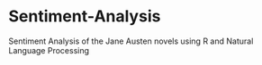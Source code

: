 # Sentiment-Analysis
Sentiment Analysis of the Jane Austen novels using R and Natural Language Processing
